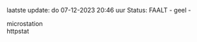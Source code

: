 laatste update: 
do 07-12-2023 20:46   uur 
Status: FAALT - geel - 
<div class="service Y">microstation</div><div class="service G">httpstat</div>